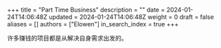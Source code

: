 +++
title = "Part Time Business"
description = ""
date = 2024-01-24T14:06:48Z
updated = 2024-01-24T14:06:48Z
weight = 0
draft = false
aliases = []
authors = ["Elowen"]
in_search_index = true
+++

许多赚钱的项目都是从解决自身需求出发的。
